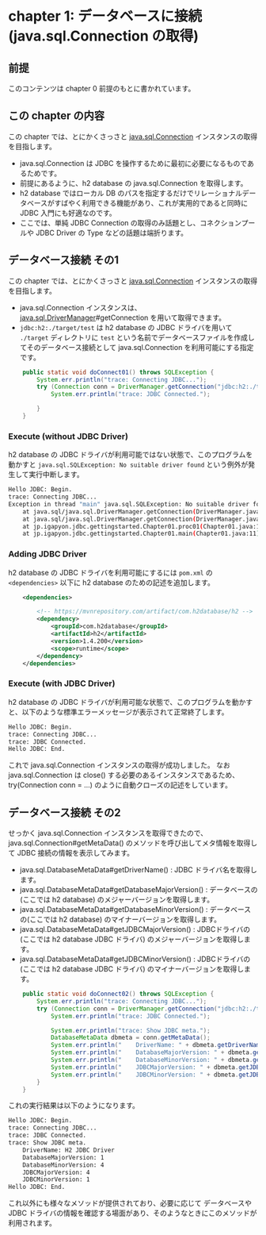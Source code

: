 # chapter 1: データベースに接続 (java.sql.Connection の取得)

## 前提

このコンテンツは chapter 0 前提のもとに書かれています。

## この chapter の内容

この chapter では、とにかくさっさと [java.sql.Connection](https://docs.oracle.com/en/java/javase/11/docs/api/java.sql/java/sql/Connection.html) インスタンスの取得を目指します。

- java.sql.Connection は JDBC を操作するために最初に必要になるものであるためです。
- 前提にあるように、h2 database の java.sql.Connection を取得します。
- h2 database ではローカル DB のパスを指定するだけでリレーショナルデータベースがすばやく利用できる機能があり、これが実用的であると同時に JDBC 入門にも好適なのです。
- ここでは、単純 JDBC Connection の取得のみ話題とし、コネクションプールや JDBC Driver の Type などの話題は端折ります。

## データベース接続 その1

この chapter では、とにかくさっさと [java.sql.Connection](https://docs.oracle.com/en/java/javase/11/docs/api/java.sql/java/sql/Connection.html) インスタンスの取得を目指します。

- java.sql.Connection インスタンスは、[java.sql.DriverManager](https://docs.oracle.com/en/java/javase/11/docs/api/java.sql/java/sql/DriverManager.html)#getConnection を用いて取得できます。
- `jdbc:h2:./target/test` は h2 database の JDBC ドライバを用いて `./target` ディレクトリに `test` という名前でデータベースファイルを作成してそのデータベース接続として java.sql.Connection を利用可能にする指定です。

```java
    public static void doConnect01() throws SQLException {
        System.err.println("trace: Connecting JDBC...");
        try (Connection conn = DriverManager.getConnection("jdbc:h2:./target/test")) {
            System.err.println("trace: JDBC Connected.");

        }
    }
```

### Execute (without JDBC Driver)

h2 database の JDBC ドライバが利用可能ではない状態で、このプログラムを動かすと `java.sql.SQLException: No suitable driver found` という例外が発生して実行中断します。

```sh
Hello JDBC: Begin.
trace: Connecting JDBC...
Exception in thread "main" java.sql.SQLException: No suitable driver found for jdbc:h2:~/test
	at java.sql/java.sql.DriverManager.getConnection(DriverManager.java:702)
	at java.sql/java.sql.DriverManager.getConnection(DriverManager.java:251)
	at jp.igapyon.jdbc.gettingstarted.Chapter01.proc01(Chapter01.java:18)
	at jp.igapyon.jdbc.gettingstarted.Chapter01.main(Chapter01.java:11)
```

### Adding JDBC Driver

h2 database の JDBC ドライバを利用可能にするには `pom.xml` の `<dependencies>` 以下に h2 database のための記述を追加します。

```xml
	<dependencies>

		<!-- https://mvnrepository.com/artifact/com.h2database/h2 -->
		<dependency>
			<groupId>com.h2database</groupId>
			<artifactId>h2</artifactId>
			<version>1.4.200</version>
			<scope>runtime</scope>
		</dependency>
	</dependencies>
```

### Execute (with JDBC Driver)

h2 database の JDBC ドライバが利用可能な状態で、このプログラムを動かすと、以下のような標準エラーメッセージが表示されて正常終了します。

```sh
Hello JDBC: Begin.
trace: Connecting JDBC...
trace: JDBC Connected.
Hello JDBC: End.
```

これで java.sql.Connection インスタンスの取得が成功しました。
なお java.sql.Connection は close() する必要のあるインスタンスであるため、try(Connection conn = ...) のように自動クローズの記述をしています。

## データベース接続 その2

せっかく java.sql.Connection インスタンスを取得できたので、java.sql.Connection#getMetaData() のメソッドを呼び出してメタ情報を取得して JDBC 接続の情報を表示してみます。

- java.sql.DatabaseMetaData#getDriverName() : JDBC ドライバ名を取得します。
- java.sql.DatabaseMetaData#getDatabaseMajorVersion() : データベースの(ここでは h2 database) のメジャーバージョンを取得します。
- java.sql.DatabaseMetaData#getDatabaseMinorVersion() : データベースの(ここでは h2 database) のマイナーバージョンを取得します。
- java.sql.DatabaseMetaData#getJDBCMajorVersion() : JDBCドライバの(ここでは h2 database JDBC ドライバ) のメジャーバージョンを取得します。
- java.sql.DatabaseMetaData#getJDBCMinorVersion() : JDBCドライバの(ここでは h2 database JDBC ドライバ) のマイナーバージョンを取得します。

```java
    public static void doConnect02() throws SQLException {
        System.err.println("trace: Connecting JDBC...");
        try (Connection conn = DriverManager.getConnection("jdbc:h2:./target/test")) {
            System.err.println("trace: JDBC Connected.");

            System.err.println("trace: Show JDBC meta.");
            DatabaseMetaData dbmeta = conn.getMetaData();
            System.err.println("    DriverName: " + dbmeta.getDriverName());
            System.err.println("    DatabaseMajorVersion: " + dbmeta.getDatabaseMajorVersion());
            System.err.println("    DatabaseMinorVersion: " + dbmeta.getDatabaseMinorVersion());
            System.err.println("    JDBCMajorVersion: " + dbmeta.getJDBCMajorVersion());
            System.err.println("    JDBCMinorVersion: " + dbmeta.getJDBCMinorVersion());
        }
    }
```

これの実行結果は以下のようになります。

```sh
Hello JDBC: Begin.
trace: Connecting JDBC...
trace: JDBC Connected.
trace: Show JDBC meta.
    DriverName: H2 JDBC Driver
    DatabaseMajorVersion: 1
    DatabaseMinorVersion: 4
    JDBCMajorVersion: 4
    JDBCMinorVersion: 1
Hello JDBC: End.
```

これ以外にも様々なメソッドが提供されており、必要に応じて データベースや JDBC ドライバの情報を確認する場面があり、そのようなときにこのメソッドが利用されます。
